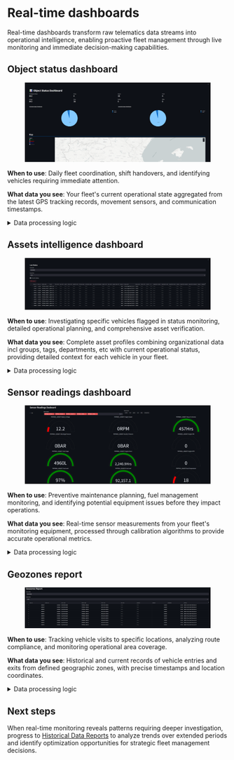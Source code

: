 # Real-time dashboards

Real-time dashboards transform raw telematics data streams into operational intelligence, enabling proactive fleet management through live monitoring and immediate decision-making capabilities.

## Object status dashboard

<figure><img src="../../.gitbook/assets/image (1).png" alt=""><figcaption></figcaption></figure>

**When to use**: Daily fleet coordination, shift handovers, and identifying vehicles requiring immediate attention.

**What data you see**: Your fleet's current operational state aggregated from the latest GPS tracking records, movement sensors, and communication timestamps.

<details>

<summary>Data processing logic</summary>

Please note - Analytics App uses its own calculation logic to identify movement and connection statuses. The dashboard processes live telematics data through a multi-step analysis:

* **Fleet status aggregation**: The system queries the most recent tracking records for each vehicle using `DISTINCT ON (device_id)` to ensure current information. Movement classification combines speed readings with time-based analysis to distinguish between actively moving vehicles, temporarily stopped vehicles, and parked assets.
* **Connection monitoring**: Vehicle connectivity status derives from communication timestamp analysis, categorizing each device based on how recently it transmitted data to your DataHub. This enables immediate identification of communication issues or device malfunctions.
* **Geographic visualization**: Raw coordinate data (stored as integers) undergoes conversion to decimal degrees for mapping display, while real-time geofence calculations determine zone presence for operational context.
* The underlying query joins business entity data (vehicle specifications, employee assignments) with current telematics readings to provide comprehensive operational context in a single view.

</details>

## Assets intelligence dashboard



<figure><img src="../../.gitbook/assets/image (1) (1).png" alt=""><figcaption></figcaption></figure>

**When to use**: Investigating specific vehicles flagged in status monitoring, detailed operational planning, and comprehensive asset verification.

**What data you see**: Complete asset profiles combining organizational data incl groups, tags, departments, etc with current operational status, providing detailed context for each vehicle in your fleet.

<details>

<summary>Data processing logic</summary>

This dashboard executes complex cross-schema joins to merge:

* **Business context**: Vehicle specifications, employee assignments, and organizational hierarchies from your business data tables provide operational context for each asset.
* **Current telematics state**: Latest GPS positions, movement status, and sensor readings from tracking data streams give immediate operational visibility.
* **Enhanced data integration**: The system dynamically generates mapping links using current coordinates and retrieves battery levels from sensor inputs when available. When sensor calibration data is missing, raw values display without modification to maintain data transparency.

{% hint style="info" %}
All timestamp data converts to UTC for consistent display regardless of vehicle geographic location, ensuring accurate operational coordination across different time zones.
{% endhint %}

</details>

## Sensor readings dashboard

<figure><img src="../../.gitbook/assets/image (2).png" alt=""><figcaption></figcaption></figure>

**When to use**: Preventive maintenance planning, fuel management monitoring, and identifying potential equipment issues before they impact operations.

**What data you see**: Real-time sensor measurements from your fleet's monitoring equipment, processed through calibration algorithms to provide accurate operational metrics.

<details>

<summary>Data processing logic</summary>

* **Multi-sensor aggregation**: The system queries `business_data.latest_calibrated_sensors` to retrieve the most recent measurements across different sensor types simultaneously. This includes fuel levels, temperature readings, battery voltage, and operational state indicators.
* **Calibration processing**: Raw sensor values undergo calibration factor application when available. The system applies sensor-specific formulas to convert raw readings into meaningful units (percentages for fuel, Celsius for temperature, volts for electrical systems).
* **Quality assurance**: Basic validation filters obviously invalid measurements while preserving data transparency. When calibration data is unavailable or invalid, the system displays raw sensor values without modification, enabling operational teams to make informed decisions based on available data.

The dashboard uses time-based queries with sensor-specific distinctness to ensure you see the latest reading from each sensor on each vehicle, ordered by timestamp for current operational relevance.

</details>

## Geozones report

<figure><img src="../../.gitbook/assets/image (3).png" alt=""><figcaption></figcaption></figure>

**When to use**: Tracking vehicle visits to specific locations, analyzing route compliance, and monitoring operational area coverage.

**What data you see**: Historical and current records of vehicle entries and exits from defined geographic zones, with precise timestamps and location coordinates.

<details>

<summary>Data processing logic</summary>

* **Zone geometry processing**: The system handles different geofence types (circles, polygons, corridors) through PostGIS geographic calculations. Circle zones use center points with radius buffers, while polygon zones create complex geographic boundaries from coordinate arrays.
* **Visit detection**: Real-time geographic analysis compares vehicle coordinates with zone boundaries using `ST_DWithin` calculations to determine zone entries and exits. The system tracks visit duration by calculating time differences between entry and exit events.
* **Location context**: Raw coordinate data converts to decimal degrees for address resolution and mapping integration, while zone labels provide business context for each geographic area.

Visit records combine zone geometry data with vehicle tracking history to create comprehensive location intelligence, enabling analysis of route patterns, compliance monitoring, and operational area utilization.

</details>

## Next steps

When real-time monitoring reveals patterns requiring deeper investigation, progress to [Historical Data Reports](historical-reports.md) to analyze trends over extended periods and identify optimization opportunities for strategic fleet management decisions.
